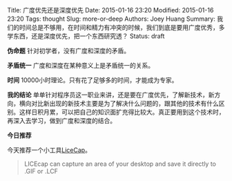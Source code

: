 Title: 广度优先还是深度优先
Date: 2015-01-16 23:20
Modified: 2015-01-16 23:20
Tags: thought
Slug: more-or-deep
Authors: Joey Huang
Summary: 我们的时间总是不够用，在时间和精力有冲突的时候，我们到底是要用广度优秀，多学东西，还是深度优先，把一个东西研究透？
Status: draft

**伪命题**
针对初学者，没有广度和深度的矛盾。

**矛盾统一**
广度和深度在某种意义上是矛盾统一的关系。

**时间**
10000小时理论。只有花了足够多的时间，才能成为专家。

**我的结论**
单单针对程序员这一职业来讲，还是要在广度优先，了解新技术，新方向，横向对比新出现的新技术主要是为了解决什么问题的，跟其他的技术有什么区别。这样日积月累，可以把自己的知识面扩充得比较大。真正要用到这个技术时，再深入去学习，做到广度和深度的结合。

**今日推荐**

今天推荐一个小工具[LiceCap][1]。
> LICEcap can capture an area of your desktop and save it directly to .GIF or .LCF


[1]: http://www.cockos.com/licecap/
